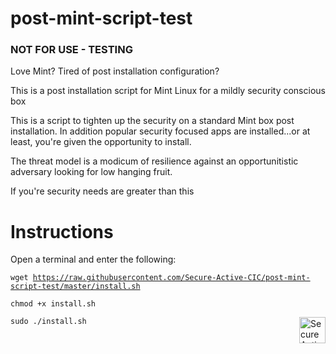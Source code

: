 <h1>post-mint-script-test</h1>

<h3>NOT FOR USE - TESTING</h3>

Love Mint? Tired of post installation configuration? 

This is a post installation script for Mint Linux for a mildly security conscious box

This is a script to tighten up the security on a standard Mint box post installation. In addition popular security focused apps are installed...or at least, you're given the opportunity to install.

The threat model is a modicum of resilience against an opportunitistic adversary looking for low hanging fruit. 

If you're security needs are greater than this 

<h1>Instructions</h1>

Open a terminal and enter the following:

<code>wget  https://raw.githubusercontent.com/Secure-Active-CIC/post-mint-script-test/master/install.sh</code>

<code>chmod +x install.sh</code>

<code>sudo ./install.sh</code>
<img src="https://secure.coop/wp-content/uploads/2017/06/SAAbstract.png" alt="Secure Active Logo" align="right" height="42" width="42"> </img>
